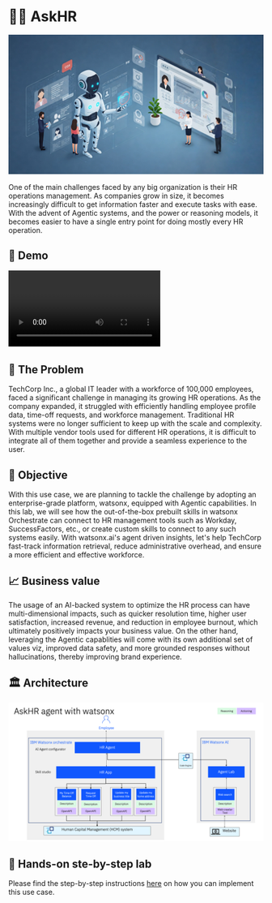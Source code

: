 # 🧑‍💼 AskHR

<img alt="AskHR" src="assets/hr_landscape.jpg">

One of the main challenges faced by any big organization is their HR operations management. As companies grow in size, it becomes increasingly difficult to get information faster and execute tasks with ease. With the advent of Agentic systems, and the power or reasoning models, it becomes easier to have a single entry point for doing mostly every HR operation.

## 🎥 Demo

<video src="AskHR_demo_r3.mp4" controls="controls" style="max-width: 730px;">
</video>

## 🤔 The Problem

TechCorp Inc., a global IT leader with a workforce of 100,000 employees, faced a significant challenge in managing its growing HR operations. As the company expanded, it struggled with efficiently handling employee profile data, time-off requests, and workforce management. Traditional HR systems were no longer sufficient to keep up with the scale and complexity. With multiple vendor tools used for different HR operations, it is difficult to integrate all of them together and provide a seamless experience to the user.


## 🎯 Objective

With this use case, we are planning to tackle the challenge by adopting an enterprise-grade platform, watsonx, equipped with Agentic capabilities.
In this lab, we will see how the out-of-the-box prebuilt skills in watsonx Orchestrate can connect to HR management tools such as Workday, SuccessFactors, etc., or create custom skills to connect to any such systems easily. With watsonx.ai's agent driven insights, let's help TechCorp fast-track information retrieval, reduce administrative overhead, and ensure a more efficient and effective workforce.


## 📈 Business value

The usage of an AI-backed system to optimize the HR process can have multi-dimensional impacts, such as quicker resolution time, higher user satisfaction, increased revenue, and reduction in employee burnout, which ultimately positively impacts your business value. On the other hand, leveraging the Agentic capablities will come with its own additional set of values viz, improved data safety, and more grounded responses without hallucinations, thereby improving brand experience. 

## 🏛️ Architecture

<img alt="AskHR" src="assets/arch_diagm.png">


## 📄 Hands-on ste-by-step lab

Please find the step-by-step instructions [here](assets/hands-on-lab-askhr.md) on how you can implement this use case.
